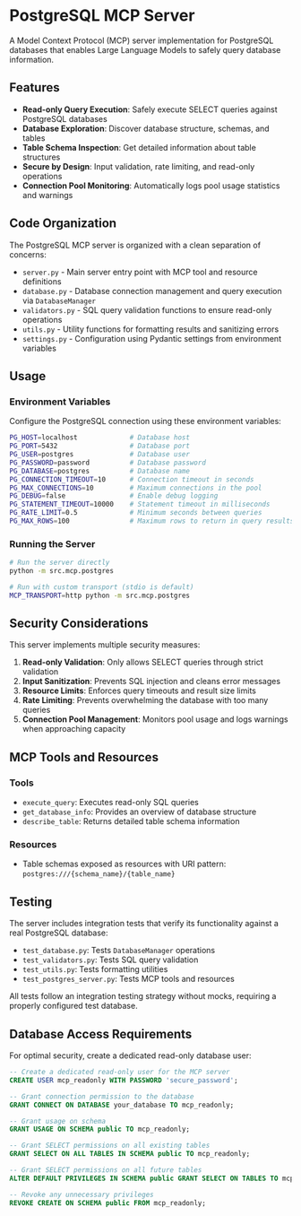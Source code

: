 # PostgreSQL MCP Server

A Model Context Protocol (MCP) server implementation for PostgreSQL databases that enables Large Language Models to safely query database information.

## Features

- **Read-only Query Execution**: Safely execute SELECT queries against PostgreSQL databases
- **Database Exploration**: Discover database structure, schemas, and tables
- **Table Schema Inspection**: Get detailed information about table structures
- **Secure by Design**: Input validation, rate limiting, and read-only operations
- **Connection Pool Monitoring**: Automatically logs pool usage statistics and warnings

## Code Organization

The PostgreSQL MCP server is organized with a clean separation of concerns:

- `server.py` - Main server entry point with MCP tool and resource definitions
- `database.py` - Database connection management and query execution via `DatabaseManager`
- `validators.py` - SQL query validation functions to ensure read-only operations
- `utils.py` - Utility functions for formatting results and sanitizing errors
- `settings.py` - Configuration using Pydantic settings from environment variables

## Usage

### Environment Variables

Configure the PostgreSQL connection using these environment variables:

```bash
PG_HOST=localhost             # Database host
PG_PORT=5432                  # Database port
PG_USER=postgres              # Database user
PG_PASSWORD=password          # Database password
PG_DATABASE=postgres          # Database name
PG_CONNECTION_TIMEOUT=10      # Connection timeout in seconds
PG_MAX_CONNECTIONS=10         # Maximum connections in the pool
PG_DEBUG=false                # Enable debug logging
PG_STATEMENT_TIMEOUT=10000    # Statement timeout in milliseconds
PG_RATE_LIMIT=0.5             # Minimum seconds between queries
PG_MAX_ROWS=100               # Maximum rows to return in query results
```

### Running the Server

```bash
# Run the server directly
python -m src.mcp.postgres

# Run with custom transport (stdio is default)
MCP_TRANSPORT=http python -m src.mcp.postgres
```

## Security Considerations

This server implements multiple security measures:

1. **Read-only Validation**: Only allows SELECT queries through strict validation
2. **Input Sanitization**: Prevents SQL injection and cleans error messages
3. **Resource Limits**: Enforces query timeouts and result size limits
4. **Rate Limiting**: Prevents overwhelming the database with too many queries
5. **Connection Pool Management**: Monitors pool usage and logs warnings when approaching capacity

## MCP Tools and Resources

### Tools

- `execute_query`: Executes read-only SQL queries
- `get_database_info`: Provides an overview of database structure
- `describe_table`: Returns detailed table schema information

### Resources

- Table schemas exposed as resources with URI pattern: `postgres:///{schema_name}/{table_name}`

## Testing

The server includes integration tests that verify its functionality against a real PostgreSQL database:

- `test_database.py`: Tests `DatabaseManager` operations
- `test_validators.py`: Tests SQL query validation
- `test_utils.py`: Tests formatting utilities
- `test_postgres_server.py`: Tests MCP tools and resources

All tests follow an integration testing strategy without mocks, requiring a properly configured test database.

## Database Access Requirements

For optimal security, create a dedicated read-only database user:

```sql
-- Create a dedicated read-only user for the MCP server
CREATE USER mcp_readonly WITH PASSWORD 'secure_password';

-- Grant connection permission to the database
GRANT CONNECT ON DATABASE your_database TO mcp_readonly;

-- Grant usage on schema
GRANT USAGE ON SCHEMA public TO mcp_readonly;

-- Grant SELECT permissions on all existing tables
GRANT SELECT ON ALL TABLES IN SCHEMA public TO mcp_readonly;

-- Grant SELECT permissions on all future tables
ALTER DEFAULT PRIVILEGES IN SCHEMA public GRANT SELECT ON TABLES TO mcp_readonly;

-- Revoke any unnecessary privileges
REVOKE CREATE ON SCHEMA public FROM mcp_readonly;
```